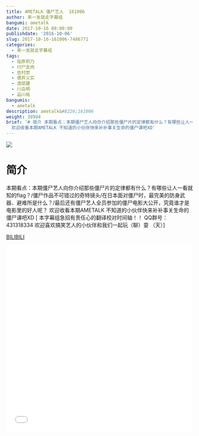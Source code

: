 ```yaml
---
title: AMETALK 僵尸艺人  161006
author: 来一发就走字幕组
bangumi: ametalk
date: 2017-10-16 00:00:00
publishdate: '2016-10-06'
slug: 2017-10-16-161006-7486771
categories:
  - 来一发就走字幕组
tags:
  - 指原莉乃
  - 行尸走肉
  - 吉村崇
  - 德井义实
  - 渡部建
  - 川岛明
  - 品川祐
bangumis:
  - ametalk
description: ametalk&#8226;161006
weight: 38994
brief: '# 简介 本期看点：本期僵尸艺人向你介绍那些僵尸片的定律都有什么？有哪些让人一看就知的flag？/僵尸作品不可错过的奇特镜头/在日本面对僵尸时，最完美的防身武器、避难所是什么？/最后还有僵尸艺人全员参加的僵尸电影大公开，究竟谁才是电影里的好人呢？
  欢迎收看本期AMETALK 不知道的小伙伴快来补补事关生命的僵尸课吧XD'
---
```


![](https://i.imgur.com/Y4LIDVp.jpg)

# 简介  
本期看点：本期僵尸艺人向你介绍那些僵尸片的定律都有什么？有哪些让人一看就知的flag？/僵尸作品不可错过的奇特镜头/在日本面对僵尸时，最完美的防身武器、避难所是什么？/最后还有僵尸艺人全员参加的僵尸电影大公开，究竟谁才是电影里的好人呢？
欢迎收看本期AMETALK 不知道的小伙伴快来补补事关生命的僵尸课吧XD
[ 本字幕组急招有责任心的翻译校对时间轴！！ QQ群号：431318334 欢迎喜欢搞笑艺人的小伙伴和我们一起玩（聊）耍 （天）]

  [BILIBILI](https://www.bilibili.com/video/av7486771/)


<div class="vcontainer">  <iframe class='video' src="//www.bilibili.com/blackboard/player.html?aid=7486771" width="100%" height="500" frameborder="0" allowfullscreen="allowfullscreen"></iframe></div>
